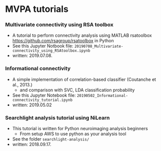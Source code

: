 # MVPA tutorials

### Multivariate connectivity using RSA toolbox
* A tutorial to perform connectivity analysis using MATLAB rsatoolbox https://github.com/rsagroup/rsatoolbox in Python
* See this Jupyter Notbook file: `20190708_Multivariate-connectivity_using_RSAtoolbox.ipynb`
* written: 2019.07.08.

### Informational connectivity
* A simple implementation of correlation-based classifier (Coutanche et al., 2013.)
  * and comparison with SVC, LDA classification probability
* See this Jupyter Notebook file: `20190502_Informational-connectivity_tutorial.ipynb`
* written: 2019.05.02

### Searchlight analysis tutorial using NiLearn
* This tutorial is written for Python neuroimaging analysis beginners
  * From setup AWS to use python as your analysis tool
* See the folder `searchlight-analysis/`
* written: 2018.09.17.
